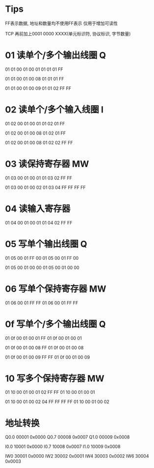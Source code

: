 # Tips
FF表示数据, 地址和数量均不使用FF表示
仅用于增加可读性

TCP 再前加上0001 0000 XXXX(单元标识符, 协议标识, 字节数量)
# 01 读单个/多个输出线圈 Q
01 01 00 01 00 01
01 01 01 FF

01 01 00 01 00 08
01 01 01 FF

01 01 00 01 00 09
01 01 02 FF FF

# 02 读单个/多个输入线圈 I
01 02 00 01 00 01
01 02 01 FF

01 02 00 01 00 08
01 02 01 FF

01 02 00 01 00 08
01 02 02 FF FF

# 03 读保持寄存器 MW
01 03 00 01 00 01
01 03 02 FF FF

01 03 00 01 00 02
01 03 04 FF FF FF FF

# 04 读输入寄存器
01 04 00 01 00 01
01 04 02 FF FF

# 05 写单个输出线圈 Q
01 05 00 01 FF 00
01 05 00 01 FF 00

01 05 00 01 00 00
01 05 00 01 00 00

# 06 写单个保持寄存器 MW
01 06 00 01 FF FF
01 06 00 01 FF FF

# 0f 写单个/多个输出线圈 Q
01 0f 00 01 00 01 FF
01 0f 00 01 00 01

01 0f 00 01 00 08 FF
01 0f 00 01 00 08

01 0f 00 01 00 09 FF FF
01 0f 00 01 00 09

# 10 写多个保持寄存器 MW
01 10 00 01 00 01 02 FF FF
01 10 00 01 00 01

01 10 00 01 00 02 04 FF FF FF FF
01 10 00 01 00 02

# 地址转换
Q0.0 00001 0x0000
Q0.7 00008 0x0007
Q1.0 00009 0x0008

I0.0 10001 0x0000
I0.7 10008 0x0007
I1.0 10009 0x0008

IW0 30001 0x0000
IW2 30002 0x0001
IW4 30003 0x0002
IW6 30004 0x0003
